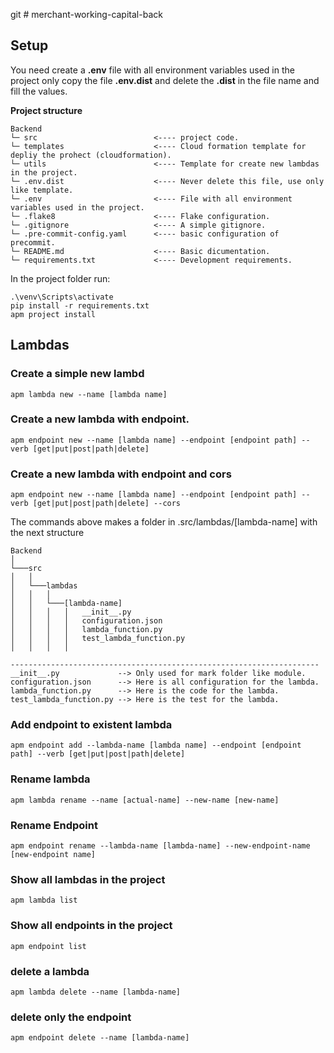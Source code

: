 git # merchant-working-capital-back

## Setup

You need create a **.env** file with all environment variables used in the project 
only copy the file **.env.dist** and delete the **.dist** in the file name and fill the values.

**Project structure**
```
Backend
└─ src                          <---- project code.
└─ templates                    <---- Cloud formation template for depliy the prohect (cloudformation).
└─ utils                        <---- Template for create new lambdas in the project.
└─ .env.dist                    <---- Never delete this file, use only like template.
└─ .env                         <---- File with all environment variables used in the project.
└─ .flake8                      <---- Flake configuration.
└─ .gitignore                   <---- A simple gitignore.
└─ .pre-commit-config.yaml      <---- basic configuration of precommit.
└─ README.md                    <---- Basic dicumentation.
└─ requirements.txt             <---- Development requirements.

```

In the project folder run:

```commandline
.\venv\Scripts\activate
pip install -r requirements.txt
apm project install
```

## Lambdas

### Create a simple new lambd

```commandline
apm lambda new --name [lambda name]
```

### Create a new lambda with endpoint.

```commandline
apm endpoint new --name [lambda name] --endpoint [endpoint path] --verb [get|put|post|path|delete]
```

### Create a new lambda with endpoint and cors

```commandline
apm endpoint new --name [lambda name] --endpoint [endpoint path] --verb [get|put|post|path|delete] --cors
```

The commands above makes a folder in .src/lambdas/[lambda-name] with the next structure

```
Backend
│
└───src
│   │
│   └───lambdas
│   │   │
│   │   └───[lambda-name]
│   │   │   │   __init__.py
│   │   │   │   configuration.json
│   │   │   │   lambda_function.py
│   │   │   │   test_lambda_function.py
│   │   │   │

---------------------------------------------------------------------
__init__.py             --> Only used for mark folder like module.
configuration.json      --> Here is all configuration for the lambda.
lambda_function.py      --> Here is the code for the lambda.
test_lambda_function.py --> Here is the test for the lambda.
```

### Add endpoint to existent lambda

```commandline
apm endpoint add --lambda-name [lambda name] --endpoint [endpoint path] --verb [get|put|post|path|delete]
```

### Rename lambda

```commandline
apm lambda rename --name [actual-name] --new-name [new-name]
```

### Rename Endpoint

```commandline
apm endpoint rename --lambda-name [lambda-name] --new-endpoint-name [new-endpoint name]
```

### Show all lambdas in the project

```commandline
apm lambda list
```

### Show all endpoints in the project

```commandline
apm endpoint list
```

### delete a lambda

```commandline
apm lambda delete --name [lambda-name]
```

### delete only the endpoint

```commandline
apm endpoint delete --name [lambda-name]
```
